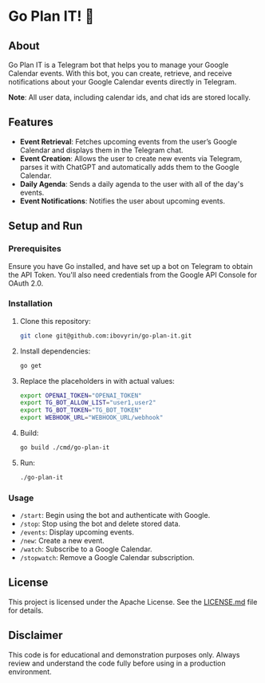 # Go Plan IT! 📅

## About
Go Plan IT is a Telegram bot that helps you to manage your Google Calendar events. With this bot, you can create, retrieve, and receive notifications about your Google Calendar events directly in Telegram.

**Note**: All user data, including calendar ids, and chat ids are stored locally.

## Features
- **Event Retrieval**: Fetches upcoming events from the user’s Google Calendar and displays them in the Telegram chat.
- **Event Creation**: Allows the user to create new events via Telegram, parses it with ChatGPT and automatically adds them to the Google Calendar.
- **Daily Agenda**: Sends a daily agenda to the user with all of the day's events.
- **Event Notifications**: Notifies the user about upcoming events.

## Setup and Run

### Prerequisites
Ensure you have Go installed, and have set up a bot on Telegram to obtain the API Token. You'll also need credentials from the Google API Console for OAuth 2.0.

### Installation
1. Clone this repository:
   ```sh
   git clone git@github.com:ibovyrin/go-plan-it.git
   ```
2. Install dependencies:
   ```sh
   go get
   ```
3. Replace the placeholders in with actual values:
   ```sh
   export OPENAI_TOKEN="OPENAI_TOKEN"  
   export TG_BOT_ALLOW_LIST="user1,user2"  
   export TG_BOT_TOKEN="TG_BOT_TOKEN"  
   export WEBHOOK_URL="WEBHOOK_URL/webhook"
   ```
4. Build:
   ```sh
   go build ./cmd/go-plan-it
   ```
5. Run:
   ```sh
   ./go-plan-it
   ```
### Usage
- `/start`: Begin using the bot and authenticate with Google.
- `/stop`: Stop using the bot and delete stored data.
- `/events`: Display upcoming events.
- `/new`: Create a new event.
- `/watch`: Subscribe to a Google Calendar.
- `/stopwatch`: Remove a Google Calendar subscription.

## License
This project is licensed under the Apache License. See the [LICENSE.md](LICENSE.md) file for details.

## Disclaimer
This code is for educational and demonstration purposes only. Always review and understand the code fully before using in a production environment.